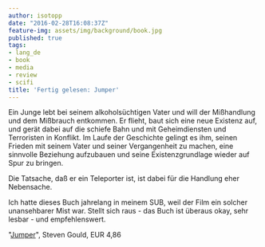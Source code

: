 ```yaml
---
author: isotopp
date: "2016-02-28T16:08:37Z"
feature-img: assets/img/background/book.jpg
published: true
tags:
- lang_de
- book
- media
- review
- scifi
title: 'Fertig gelesen: Jumper'
---
```

Ein Junge lebt bei seinem alkoholsüchtigen Vater und will der Mißhandlung und dem Mißbrauch entkommen. Er flieht, baut sich eine neue Existenz auf, und gerät dabei auf die schiefe Bahn und mit Geheimdiensten und Terroristen in Konflikt. Im Laufe der Geschichte gelingt es ihm, seinen Frieden mit seinem Vater und seiner Vergangenheit zu machen, eine sinnvolle Beziehung aufzubauen und seine Existenzgrundlage wieder auf Spur zu bringen.

Die Tatsache, daß er ein Teleporter ist, ist dabei für die Handlung eher Nebensache.

Ich hatte dieses Buch jahrelang in meinem SUB, weil der Film ein solcher unansehbarer Mist war. Stellt sich raus - das Buch ist überaus okay, sehr lesbar - und empfehlenswert.

"[Jumper](http://www.amazon.de/dp/B002UZ5JAO)", Steven Gould, EUR 4,86
